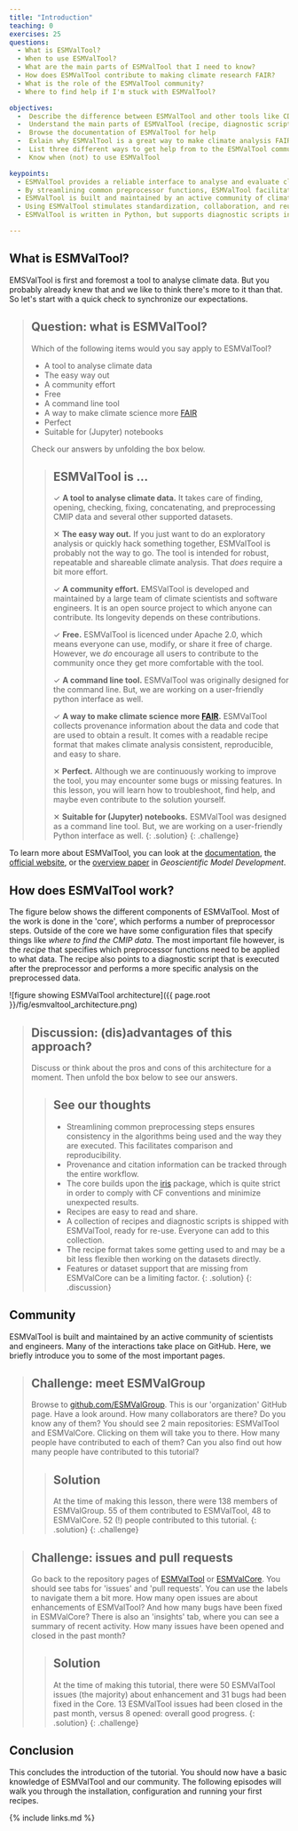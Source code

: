 ```yaml
---
title: "Introduction"
teaching: 0
exercises: 25
questions:
  - What is ESMValTool?
  - When to use ESMValTool?
  - What are the main parts of ESMValTool that I need to know?
  - How does ESMValTool contribute to making climate research FAIR?
  - What is the role of the ESMValTool community?
  - Where to find help if I'm stuck with ESMValTool?

objectives:
  -  Describe the difference between ESMValTool and other tools like CDO or xarray
  -  Understand the main parts of ESMValTool (recipe, diagnostic script)
  -  Browse the documentation of ESMValTool for help
  -  Exlain why ESMValTool is a great way to make climate analysis FAIR
  -  List three different ways to get help from to the ESMValTool community (docs, user engagement email, github issues)
  -  Know when (not) to use ESMValTool

keypoints:
  - ESMValTool provides a reliable interface to analyse and evaluate climate data
  - By streamlining common preprocessor functions, ESMValTool facilitates comparison
  - ESMValTool is built and maintained by an active community of climate scientists and software developers
  - Using ESMValTool stimulates standardization, collaboration, and reuse
  - ESMValTool is written in Python, but supports diagnostic scripts in multiple languages

---
```


## What is ESMValTool?

EMSValTool is first and foremost a tool to analyse climate data. But you probably already knew that and we like to think there's more to it than that. So let's start with a quick check to synchronize our expectations.

> ## Question: what is ESMValTool?
>
> Which of the following items would you say apply to ESMValTool?
>
> - A tool to analyse climate data
> - The easy way out
> - A community effort
> - Free
> - A command line tool
> - A way to make climate science more [FAIR](https://fair-software.eu/about)
> - Perfect
> - Suitable for (Jupyter) notebooks
>
> Check our answers by unfolding the box below.
>
>> ## ESMValTool is ...
>>
>>  &#10003; **A tool to analyse climate data.**  It takes care of finding, opening, checking, fixing, concatenating, and preprocessing CMIP data and several other supported datasets.
>>
>>  &#10005;  **The easy way out.** If you just want to do an exploratory analysis or quickly hack something together, ESMValTool is probably not the way to go. The tool is intended for robust, repeatable and shareable climate analysis. That *does* require a bit more effort.
>>
>>  &#10003; **A community effort.** EMSValTool is developed and maintained by a large team of climate scientists and software engineers. It is an open source project to which anyone can contribute. Its longevity depends on these contributions.
>>
>>  &#10003; **Free.** ESMValTool is licenced under Apache 2.0, which means everyone can use, modify, or share it free of charge. However, we *do* encourage all users to contribute to the community once they get more comfortable with the tool.
>>
>>  &#10003; **A command line tool.** ESMValTool was originally designed for the command line. But, we are working on a user-friendly python interface as well.
>>
>>  &#10003; **A way to make climate science more [FAIR](https://fair-software.eu/about).** ESMValTool collects provenance information about the data and code that are used to obtain a result. It comes with a readable recipe format that makes climate analysis consistent, reproducible, and easy to share.
>>
>>  &#10005;  **Perfect.** Although we are continuously working to improve the tool, you may encounter some bugs or missing features. In this lesson, you will learn how to troubleshoot, find help, and maybe even contribute to the solution yourself.
>>
>>  &#10005;  **Suitable for (Jupyter) notebooks.** ESMValTool was designed as a command line tool. But, we are working on a user-friendly Python interface as well.
>{: .solution}
{: .challenge}

To learn more about ESMValTool, you can look at the [documentation](https://docs.esmvaltool.org/en/latest/introduction.html), the [official website](https://www.esmvaltool.org/about.html), or the [overview paper](https://gmd.copernicus.org/articles/13/1179/2020/) in *Geoscientific Model Development*.

## How does ESMValTool work?

The figure below shows the different components of ESMValTool. Most of the work is done in the 'core', which performs a number of preprocessor steps. Outside of the core we have some configuration files that specify things like *where to find the CMIP data*. The most important file however, is the *recipe* that specifies which preprocessor functions need to be applied to what data. The recipe also points to a diagnostic script that is executed after the preprocessor and performs a more specific analysis on the preprocessed data.

![figure showing ESMValTool architecture]({{ page.root }}/fig/esmvaltool_architecture.png)

>## Discussion: (dis)advantages of this approach?
>
> Discuss or think about the pros and cons of this architecture for a moment. Then unfold the box below to see our answers.
>
>
>>## See our thoughts
>>
>>  -  Streamlining common preprocessing steps ensures consistency in the algorithms being used and the way they are executed. This facilitates comparison and reproducibility.
>>  - Provenance and citation information can be tracked through the entire workflow.
>>  - The core builds upon the [iris](https://scitools.org.uk/iris/docs/latest/) package, which is quite strict in order to comply with CF conventions and minimize unexpected results.
>>  - Recipes are easy to read and share.
>>  - A collection of recipes and diagnostic scripts is shipped with ESMValTool, ready for re-use. Everyone can add to this collection.
>>  - The recipe format takes some getting used to and may be a bit less flexible then working on the datasets directly.
>>  - Features or dataset support that are missing from ESMValCore can be a limiting factor.
>{: .solution}
{: .discussion}

## Community

ESMValTool is built and maintained by an active community of scientists and engineers. Many of the interactions take place on GitHub. Here, we briefly introduce you to some of the most important pages.

> ## Challenge: meet ESMValGroup
>
> Browse to [github.com/ESMValGroup](https://github.com/ESMValGroup). This is our 'organization' GitHub page. Have a look around. How many collaborators are there? Do you know any of them? You should see 2 main repositories: ESMValTool and ESMValCore. Clicking on them will take you to there. How many people have contributed to each of them? Can you also find out how many people have contributed to this tutorial?
>
>> ## Solution
>>
>> At the time of making this lesson, there were 138 members of ESMValGroup. 55 of them contributed to ESMValTool, 48 to ESMValCore. 52 (!) people contributed to this tutorial.
>{: .solution}
{: .challenge}

>## Challenge: issues and pull requests
>
> Go back to the repository pages of [ESMValTool](https://github.com/ESMValGroup/ESMValTool) or [ESMValCore](https://github.com/ESMValGroup/ESMValCore). You should see tabs for 'issues' and 'pull requests'. You can use the labels to navigate them a bit more. How many open issues are about enhancements of ESMValTool? And how many bugs have been fixed in ESMValCore? There is also an 'insights' tab, where you can see a summary of recent activity. How many issues have been opened and closed in the past month?
>
>> ## Solution
>>
>> At the time of making this tutorial, there were 50 ESMValTool issues (the majority) about enhancement and 31 bugs had been fixed in the Core. 13 ESMValTool issues had been closed in the past month, versus 8 opened: overall good progress.
>{: .solution}
{: .challenge}

## Conclusion

This concludes the introduction of the tutorial. You should now have a basic knowledge of ESMValTool and our community. The following episodes will walk you through the installation, configuration and running your first recipes.

{% include links.md %}

